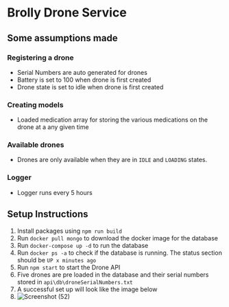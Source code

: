 # Brolly Drone Service
## Some assumptions made
### Registering a drone
- Serial Numbers are auto generated for drones
- Battery is set to 100 when drone is first created
- Drone state is set to idle when drone is first created

### Creating models
- Loaded medication array for storing the various medications on the drone at a any given time

### Available drones
- Drones are only available when they are in `IDLE` and `LOADING` states.

### Logger
- Logger runs every 5 hours

## Setup Instructions
1. Install packages using `npm run build`
2. Run `docker pull mongo` to download the docker image for the database
3. Run `docker-compose up -d` to run the database
4. Run `docker ps -a` to check if the database is running. The status section should be `UP x minutes ago`
5. Run `npm start` to start the Drone API
6. Five drones are pre loaded in the database and their serial numbers stored in `api\db\droneSerialNumbers.txt`
7. A successful set up will look like the image below
8. ![Screenshot (52)](https://user-images.githubusercontent.com/48035470/190925730-cf3ef01f-a071-46b1-9cd7-4950dc9b33e3.png)

